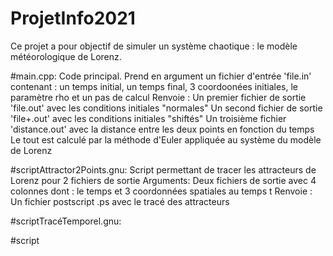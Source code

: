 # ProjetInfo2021

Ce projet a pour objectif de simuler un système chaotique : le modèle météorologique de Lorenz.

#main.cpp:
  Code principal. 
  Prend en argument un fichier d'entrée 'file.in' contenant : un temps initial, un temps final, 3 coordoonées initiales, le paramètre rho et un pas de calcul
  Renvoie :
    Un premier fichier de sortie 'file.out' avec les conditions initiales "normales"
    Un second fichier de sortie 'file+.out' avec les conditions initiales "shiftés"
    Un troisième fichier 'distance.out' avec la distance entre les deux points en fonction du temps
  Le tout est calculé par la méthode d'Euler appliquée au système du modèle de Lorenz
  
#scriptAttractor2Points.gnu:
  Script permettant de tracer les attracteurs de Lorenz pour 2 fichiers de sortie
  Arguments:
    Deux fichiers de sortie avec 4 colonnes dont : le temps et 3 coordonnées spatiales au temps t
   Renvoie :
    Un fichier postscript .ps avec le tracé des attracteurs
    
#scriptTracéTemporel.gnu:

#script

